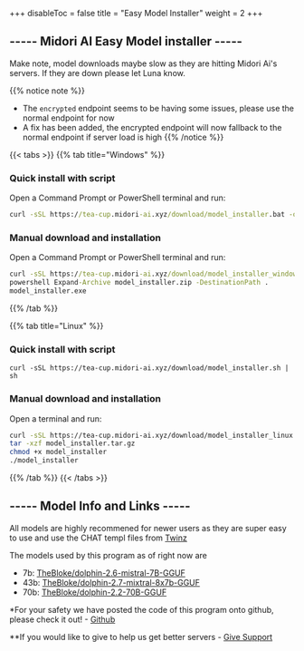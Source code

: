 
+++
disableToc = false
title = "Easy Model Installer"
weight = 2
+++

## ----- Midori AI Easy Model installer -----
Make note, model downloads maybe slow as they are hitting Midori Ai's servers. If they are down please let Luna know.

{{% notice note %}}
- The ``encrypted`` endpoint seems to be having some issues, please use the normal endpoint for now
- A fix has been added, the encrypted endpoint will now fallback to the normal endpoint if server load is high
{{% /notice %}}

{{< tabs >}}
{{% tab title="Windows" %}}
### Quick install with script

Open a Command Prompt or PowerShell terminal and run:

```bat
curl -sSL https://tea-cup.midori-ai.xyz/download/model_installer.bat -o model_installer.bat; model_installer.bat
```

### Manual download and installation

Open a Command Prompt or PowerShell terminal and run:

```bat
curl -sSL https://tea-cup.midori-ai.xyz/download/model_installer_windows.zip -o model_installer.zip
powershell Expand-Archive model_installer.zip -DestinationPath .
model_installer.exe
```
{{% /tab %}}

{{% tab title="Linux" %}}
### Quick install with script

```
curl -sSL https://tea-cup.midori-ai.xyz/download/model_installer.sh | sh
```

### Manual download and installation

Open a terminal and run:

```sh
curl -sSL https://tea-cup.midori-ai.xyz/download/model_installer_linux.tar.gz -o model_installer.tar.gz
tar -xzf model_installer.tar.gz
chmod +x model_installer
./model_installer
```

{{% /tab %}}
{{< /tabs >}}

## ----- Model Info and Links -----

All models are highly recommened for newer users as they are super easy to use and use the CHAT templ files from [Twinz](https://github.com/TwinFinz)

The models used by this program as of right now are

- 7b: [TheBloke/dolphin-2.6-mistral-7B-GGUF](https://huggingface.co/TheBloke/dolphin-2.6-mistral-7B-GGUF)
- 43b: [TheBloke/dolphin-2.7-mixtral-8x7b-GGUF](https://huggingface.co/TheBloke/dolphin-2.7-mixtral-8x7b-GGUF)
- 70b: [TheBloke/dolphin-2.2-70B-GGUF](https://huggingface.co/TheBloke/dolphin-2.2-70B-GGUF)


*For your safety we have posted the code of this program onto github, please check it out! - [Github](https://github.com/lunamidori5/Midori-AI/tree/master/other_files)

**If you would like to give to help us get better servers - [Give Support](https://paypal.me/midoricookieclub?country.x=US&locale.x=en_US)